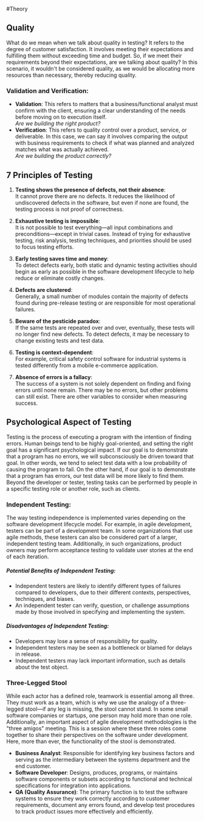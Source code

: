 #Theory 
## Quality
What do we mean when we talk about quality in testing? It refers to the degree of customer satisfaction. It involves meeting their expectations and fulfilling them without exceeding time and budget.
So, if we meet their requirements beyond their expectations, are we talking about quality? In this scenario, it wouldn't be considered quality, as we would be allocating more resources than necessary, thereby reducing quality.
### Validation and Verification:
- **Validation**: This refers to matters that a business/functional analyst must confirm with the client, ensuring a clear understanding of the needs before moving on to execution itself.  
    _Are we building the right product?_
- **Verification**: This refers to quality control over a product, service, or deliverable. In this case, we can say it involves comparing the output with business requirements to check if what was planned and analyzed matches what was actually achieved.  
    _Are we building the product correctly?_
## 7 Principles of Testing
1. **Testing shows the presence of defects, not their absence**:  
    It cannot prove there are no defects. It reduces the likelihood of undiscovered defects in the software, but even if none are found, the testing process is not proof of correctness.

2. **Exhaustive testing is impossible**:  
    It is not possible to test everything—all input combinations and preconditions—except in trivial cases. Instead of trying for exhaustive testing, risk analysis, testing techniques, and priorities should be used to focus testing efforts.

3. **Early testing saves time and money**:  
    To detect defects early, both static and dynamic testing activities should begin as early as possible in the software development lifecycle to help reduce or eliminate costly changes.

4. **Defects are clustered**:  
    Generally, a small number of modules contain the majority of defects found during pre-release testing or are responsible for most operational failures.

5. **Beware of the pesticide paradox**:  
    If the same tests are repeated over and over, eventually, these tests will no longer find new defects. To detect defects, it may be necessary to change existing tests and test data.

6. **Testing is context-dependent**:  
    For example, critical safety control software for industrial systems is tested differently from a mobile e-commerce application.

7. **Absence of errors is a fallacy**:  
    The success of a system is not solely dependent on finding and fixing errors until none remain. There may be no errors, but other problems can still exist. There are other variables to consider when measuring success.
## Psychological Aspect of Testing
Testing is the process of executing a program with the intention of finding errors. Human beings tend to be highly goal-oriented, and setting the right goal has a significant psychological impact. If our goal is to demonstrate that a program has no errors, we will subconsciously be driven toward that goal. In other words, we tend to select test data with a low probability of causing the program to fail.
On the other hand, if our goal is to demonstrate that a program has errors, our test data will be more likely to find them.
Beyond the developer or tester, testing tasks can be performed by people in a specific testing role or another role, such as clients.
### Independent Testing:
The way testing independence is implemented varies depending on the software development lifecycle model. For example, in agile development, testers can be part of a development team. In some organizations that use agile methods, these testers can also be considered part of a larger, independent testing team. Additionally, in such organizations, product owners may perform acceptance testing to validate user stories at the end of each iteration.
##### Potential Benefits of Independent Testing:
- Independent testers are likely to identify different types of failures compared to developers, due to their different contexts, perspectives, techniques, and biases.
- An independent tester can verify, question, or challenge assumptions made by those involved in specifying and implementing the system.
##### Disadvantages of Independent Testing:
- Developers may lose a sense of responsibility for quality.
- Independent testers may be seen as a bottleneck or blamed for delays in release.
- Independent testers may lack important information, such as details about the test object.
### Three-Legged Stool
While each actor has a defined role, teamwork is essential among all three. They must work as a team, which is why we use the analogy of a three-legged stool—if any leg is missing, the stool cannot stand.
In some small software companies or startups, one person may hold more than one role. Additionally, an important aspect of agile development methodologies is the "three amigos" meeting. This is a session where these three roles come together to share their perspectives on the software under development. Here, more than ever, the functionality of the stool is demonstrated.
- **Business Analyst**: Responsible for identifying key business factors and serving as the intermediary between the systems department and the end customer.
- **Software Developer**: Designs, produces, programs, or maintains software components or subsets according to functional and technical specifications for integration into applications.
- **QA (Quality Assurance)**: The primary function is to test the software systems to ensure they work correctly according to customer requirements, document any errors found, and develop test procedures to track product issues more effectively and efficiently.